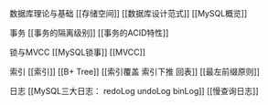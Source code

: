 数据库理论与基础
[[存储空间]]
[[数据库设计范式]]
[[MySQL概览]]

事务
[[事务的隔离级别]]
[[事务的ACID特性]]

锁与MVCC
[[MySQL锁事]]
[[MVCC]]

索引
[[索引]]
[[B+ Tree]]
[[索引覆盖 索引下推 回表]]
[[最左前缀原则]]


日志
[[MySQL三大日志： redoLog undoLog binLog]]
[[慢查询日志]]




